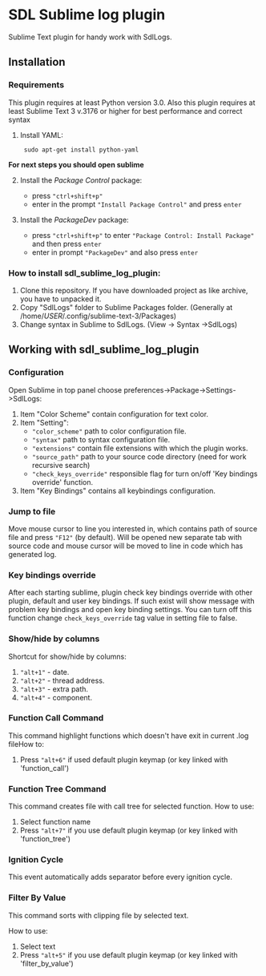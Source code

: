 # SDL Sublime log plugin
Sublime Text plugin  for handy work with SdlLogs.

## Installation

### Requirements
This plugin requires at least Python version 3.0.
Also this plugin requires at least Sublime Text 3 v.3176 or higher for best performance and correct syntax

1. Install YAML:  

        sudo apt-get install python-yaml 

**For next steps you should open sublime**

2. Install the *Package Control* package:
    - press `"ctrl+shift+p"`
    - enter in the prompt `"Install Package Control"` and press `enter`
    
3. Install the *PackageDev* package:
    - press `"ctrl+shift+p"` to enter `"Package Control: Install Package"` and then press `enter`
    - enter in prompt `"PackageDev"` and also press `enter`

### How to install sdl_sublime_log_plugin:
1. Clone this repository. If you have downloaded project as like archive, you have to unpacked it.
2. Copy "SdlLogs" folder to Sublime Packages folder.
(Generally at /home/*USER*/.config/sublime-text-3/Packages)
3. Change syntax in Sublime to SdlLogs.
(View -> Syntax ->SdlLogs)

## Working with sdl_sublime_log_plugin

### Configuration

Open Sublime in top panel choose preferences->Package->Settings->SdlLogs:

1. Item "Color Scheme" contain configuration for text color.
2. Item "Setting":
    - `"color_scheme"` path to color configuration file.
    - `"syntax"` path to syntax configuration file.
    - `"extensions"` contain file extensions with which the plugin works.
    - `"source_path"` path to your source code directory (need for work recursive search)
    - `"check_keys_override"` responsible flag for turn on/off 'Key bindings override' function.
3. Item "Key Bindings" contains all keybindings configuration.

### Jump to file
Move mouse cursor to line you interested in, which contains path of source file and press `"F12"` (by default). Will be opened new separate tab with source code and mouse cursor will be moved to line in code which has generated log.

### Key bindings override
After each starting sublime, plugin check key bindings override with other plugin, default and user key bindings. 
If such exist will show message with problem key bindings and open key binding settings. You can turn off this function change `check_keys_override` tag value in setting file to false.

### Show/hide by columns 
Shortcut for show/hide by columns:
1. `"alt+1"` - date.
2. `"alt+2"` - thread address.
3. `"alt+3"` - extra path.
4. `"alt+4"` - component.

### Function Call Command
This command highlight functions which doesn't have exit in current .log fileHow to:
1. Press `"alt+6"` if used default plugin keymap (or key linked with 'function_call')

### Function Tree Command
This command creates file with call tree for selected function.
How to use:
1. Select function name
2. Press `"alt+7"` if you use default plugin keymap (or key linked with 'function_tree')

### Ignition Cycle
This event automatically adds separator before every ignition cycle.

### Filter By Value
This command sorts with clipping file by selected text.

How to use:
1. Select text
2. Press `"alt+5"` if you use default plugin keymap (or key linked with 'filter_by_value')
 
